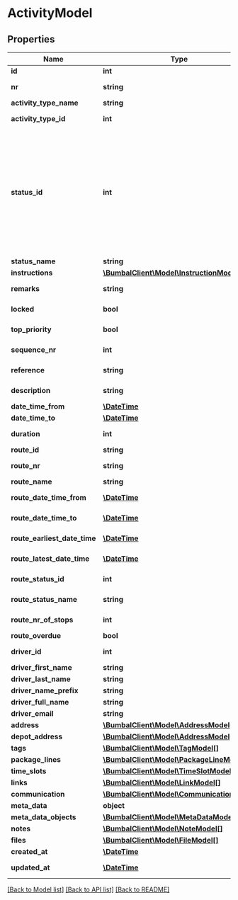 # ActivityModel

## Properties
Name | Type | Description | Notes
------------ | ------------- | ------------- | -------------
**id** | **int** | Unique Identifier | 
**nr** | **string** | Number of this Activity | [optional] 
**activity_type_name** | **string** | Type of this Activity | [optional] 
**activity_type_id** | **int** | TypeID of this Activity | 
**status_id** | **int** | StatusId of this Activity, 28: activity_cancelled, 20: activity_incomplete, 21: activity_new, 39: activity_awaiting, 22: activity_accepted, 3: activity_planned, 4: activity_in_progress, 9: activity_executed | [optional] 
**status_name** | **string** | Activity Status | [optional] 
**instructions** | [**\BumbalClient\Model\InstructionModel[]**](InstructionModel.md) |  | [optional] 
**remarks** | **string** | Remarks about this activity | [optional] 
**locked** | **bool** | Activity locked on a Route | [optional] 
**top_priority** | **bool** | Activity has top priority | [optional] 
**sequence_nr** | **int** | Sequence number on Route | [optional] 
**reference** | **string** | Reference of this activity | [optional] 
**description** | **string** | description of this activity | [optional] 
**date_time_from** | [**\DateTime**](\DateTime.md) | Earliest date-time | [optional] 
**date_time_to** | [**\DateTime**](\DateTime.md) | latest date-time | [optional] 
**duration** | **int** | Duration of this activity in minutes | [optional] 
**route_id** | **string** | Route ID (unique) | [optional] 
**route_nr** | **string** | Route Number (not unique) | [optional] 
**route_name** | **string** | Route name | [optional] 
**route_date_time_from** | [**\DateTime**](\DateTime.md) | Start date-time of route | [optional] 
**route_date_time_to** | [**\DateTime**](\DateTime.md) | End date-time of route | [optional] 
**route_earliest_date_time** | [**\DateTime**](\DateTime.md) | Earliest date-time of route | [optional] 
**route_latest_date_time** | [**\DateTime**](\DateTime.md) | Latest date-time of route | [optional] 
**route_status_id** | **int** | Status ID of this Route | [optional] 
**route_status_name** | **string** | Status Name of this Route | [optional] 
**route_nr_of_stops** | **int** | Number of stops on this route | [optional] 
**route_overdue** | **bool** | Route is overdue | [optional] 
**driver_id** | **int** | Driver ID connected to this route/activity | [optional] 
**driver_first_name** | **string** | Driver first name | [optional] 
**driver_last_name** | **string** | Driver last name | [optional] 
**driver_name_prefix** | **string** | Driver prefix | [optional] 
**driver_full_name** | **string** | Driver full name | [optional] 
**driver_email** | **string** | Driver email | [optional] 
**address** | [**\BumbalClient\Model\AddressModel**](AddressModel.md) |  | [optional] 
**depot_address** | [**\BumbalClient\Model\AddressModel**](AddressModel.md) |  | [optional] 
**tags** | [**\BumbalClient\Model\TagModel[]**](TagModel.md) |  | [optional] 
**package_lines** | [**\BumbalClient\Model\PackageLineModel[]**](PackageLineModel.md) |  | [optional] 
**time_slots** | [**\BumbalClient\Model\TimeSlotModel[]**](TimeSlotModel.md) |  | [optional] 
**links** | [**\BumbalClient\Model\LinkModel[]**](LinkModel.md) |  | [optional] 
**communication** | [**\BumbalClient\Model\CommunicationModel**](CommunicationModel.md) |  | [optional] 
**meta_data** | **object** |  | [optional] 
**meta_data_objects** | [**\BumbalClient\Model\MetaDataModel[]**](MetaDataModel.md) |  | [optional] 
**notes** | [**\BumbalClient\Model\NoteModel[]**](NoteModel.md) |  | [optional] 
**files** | [**\BumbalClient\Model\FileModel[]**](FileModel.md) |  | [optional] 
**created_at** | [**\DateTime**](\DateTime.md) | created_at date time | [optional] 
**updated_at** | [**\DateTime**](\DateTime.md) | updated_at date time | [optional] 

[[Back to Model list]](../README.md#documentation-for-models) [[Back to API list]](../README.md#documentation-for-api-endpoints) [[Back to README]](../README.md)



